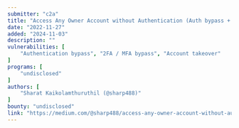 ```yaml
---
submitter: "c2a"
title: "Access Any Owner Account without Authentication (Auth bypass + 2FA bypass)"
date: "2022-11-27"
added: "2024-11-03"
description: ""
vulnerabilities: [
    "Authentication bypass", "2FA / MFA bypass", "Account takeover"
]
programs: [
    "undisclosed"
]
authors: [
    "Sharat Kaikolamthuruthil (@sharp488)"
]
bounty: "undisclosed"
link: "https://medium.com/@sharp488/access-any-owner-account-without-authentication-auth-bypass-2fa-bypass-94d0d3ef0d9c"
---
```




